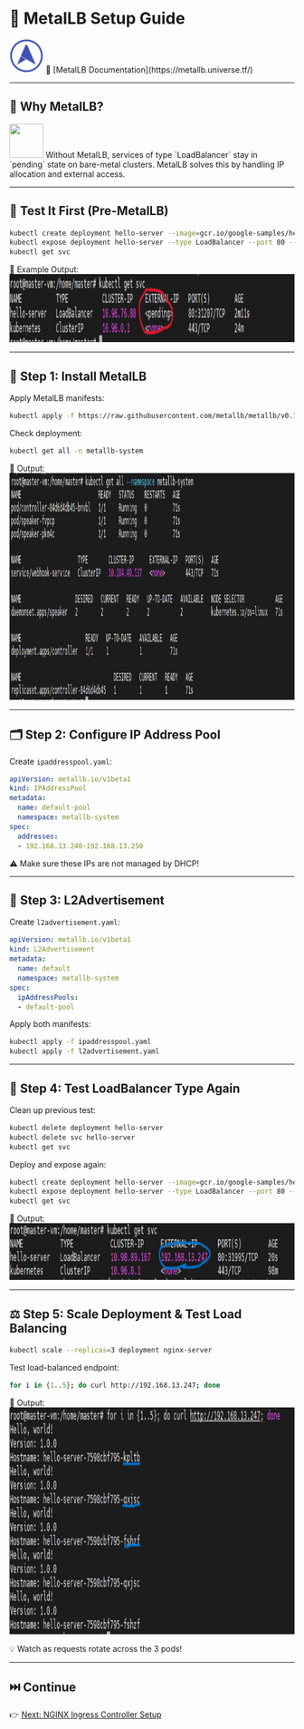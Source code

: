 # 🧱 MetalLB Setup Guide

<img src="/img/metallb-icon-color.png" width="60" height="60" />  
📄 [MetalLB Documentation](https://metallb.universe.tf/)

---

## 📌 Why MetalLB?
<img src="/img/F0.png" width="60" height="60" />  
Without MetalLB, services of type `LoadBalancer` stay in `pending` state on bare-metal clusters. MetalLB solves this by handling IP allocation and external access.

---

## 🧪 Test It First (Pre-MetalLB)

```bash
kubectl create deployment hello-server --image=gcr.io/google-samples/hello-app:1.0
kubectl expose deployment hello-server --type LoadBalancer --port 80 --target-port 8080
kubectl get svc
```

📸 Example Output:  
<img src="./images/Screenshot_3.png" width="1000" height="120" />

---

## 🔧 Step 1: Install MetalLB

Apply MetalLB manifests:

```bash
kubectl apply -f https://raw.githubusercontent.com/metallb/metallb/v0.13.7/config/manifests/metallb-native.yaml
```

Check deployment:

```bash
kubectl get all -n metallb-system
```

📸 Output:  
<img src="./images/Screenshot_1.png" width="900" height="400" />

---

## 🗂️ Step 2: Configure IP Address Pool

Create `ipaddresspool.yaml`:

```yaml
apiVersion: metallb.io/v1beta1
kind: IPAddressPool
metadata:
  name: default-pool
  namespace: metallb-system
spec:
  addresses:
  - 192.168.13.240-192.168.13.250
```

⚠️ Make sure these IPs are not managed by DHCP!

---

## 📢 Step 3: L2Advertisement

Create `l2advertisement.yaml`:

```yaml
apiVersion: metallb.io/v1beta1
kind: L2Advertisement
metadata:
  name: default
  namespace: metallb-system
spec:
  ipAddressPools:
  - default-pool
```

Apply both manifests:

```bash
kubectl apply -f ipaddresspool.yaml
kubectl apply -f l2advertisement.yaml
```

---

## 🧪 Step 4: Test LoadBalancer Type Again

Clean up previous test:

```bash
kubectl delete deployment hello-server
kubectl delete svc hello-server
kubectl get svc
```

Deploy and expose again:

```bash
kubectl create deployment hello-server --image=gcr.io/google-samples/hello-app:1.0
kubectl expose deployment hello-server --type LoadBalancer --port 80 --target-port 8080
kubectl get svc
```

📸 Output:  
<img src="./images/Screenshot_4.png" width="900" height="100" />

---

## ⚖️ Step 5: Scale Deployment & Test Load Balancing

```bash
kubectl scale --replicas=3 deployment nginx-server
```

Test load-balanced endpoint:

```bash
for i in {1..5}; do curl http://192.168.13.247; done
```

📸 Output:  
<img src="./images/Screenshot_5.png" width="900" height="400" />

💡 Watch as requests rotate across the 3 pods!

---

## ⏭️ Continue

👉 [Next: NGINX Ingress Controller Setup](../6.%20Nginx%20Ingress%20Controller%20setup/README.md)
